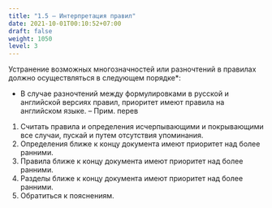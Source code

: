 ```yaml
---
title: "1.5 – Интерпретация правил"
date: 2021-10-01T00:10:52+07:00
draft: false
weight: 1050
level: 3
---
```


Устранение возможных многозначностей или разночтений в правилах должно осуществляться в
следующем порядке*:

* В случае разночтений между формулировками в русской и английской версиях правил, приоритет
имеют правила на английском языке. – Прим. перев

1. Считать правила и определения исчерпывающими и покрывающими все случаи, пускай и
путем отсутствия упоминания.
2. Определения ближе к концу документа имеют приоритет над более ранними.
3. Правила ближе к концу документа имеют приоритет над более ранними.
4. Разделы ближе к концу документа имеют приоритет над более ранними.
5. Обратиться к пояснениям.